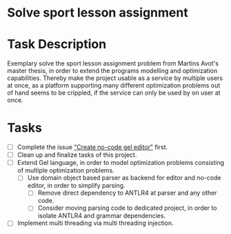 # Solve sport lesson assignment
# Task Description
Exemplary solve the sport lesson assignment problem from Martins Avot's master thesis,
in order to extend the programs modelling and optimization capabilities.
Thereby make the project usable as a service by multiple users at once,
as a platform supporting many different optimization problems out of hand seems to be crippled,
if the service can only be used by on user at once.
# Tasks
* [ ] Complete the issue ["Create no-code gel editor"](./2024-05-31-create-no-code-gel-editor.md) first.
* [ ] Clean up and finalize tasks of this project.
* [ ] Extend Gel language, in order to model optimization problems consisting of multiple optimization problems.
    * [ ] Use domain object based parser as backend for editor and no-code editor, in order to simplify parsing.
        * [ ] Remove direct dependency to ANTLR4 at parser and any other code.
        * [ ] Consider moving parsing code to dedicated project, in order to isolate ANTLR4 and grammar dependencies.
* [ ] Implement multi threading via multi threading injection.